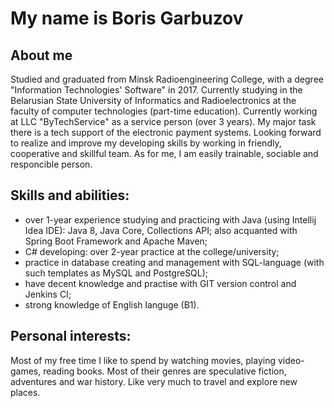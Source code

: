 # My name is Boris Garbuzov


## About me

Studied and graduated from Minsk Radioengineering College, with a degree "Information Technologies' Software" in 2017. Currently studying in the Belarusian State University of Informatics and Radioelectronics at the faculty of computer technologies (part-time education).
Currently working at LLC "ByTechService" as a service person (over 3 years). My major task there is a tech support of the electronic payment systems.
Looking forward to realize and improve my developing skills by working in friendly, cooperative and skillful team. As for me, I am easily trainable, sociable and responcible person.

## Skills and abilities:

  - over 1-year experience studying and practicing with Java (using Intellij Idea IDE): Java 8, Java Core, Collections API; also acquanted with Spring Boot Framework and Apache Maven;
  - C# developing: over 2-year practice at the college/university;
  - practice in database creating and management with SQL-language (with such templates as MySQL and PostgreSQL);
  - have decent knowledge and practise with GIT version control and Jenkins CI;
  - strong knowledge of English languge (B1).
  
  
## Personal interests:

  Most of my free time I like to spend by watching movies, playing video-games, reading books. Most of their genres are speculative fiction, adventures and war history. Like very much to travel and explore new places.
